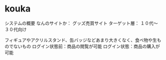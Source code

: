 # kouka

システムの概要
なんのサイトか： グッズ売買サイト
ターゲット層： １０代～３０代向け

フィギュアやアクリルスタンド、缶バッジなどあまり大きくなく、食べ物や生ものでないもの
ログイン状態前：商品の閲覧が可能
ログイン状態：商品の購入が可能

